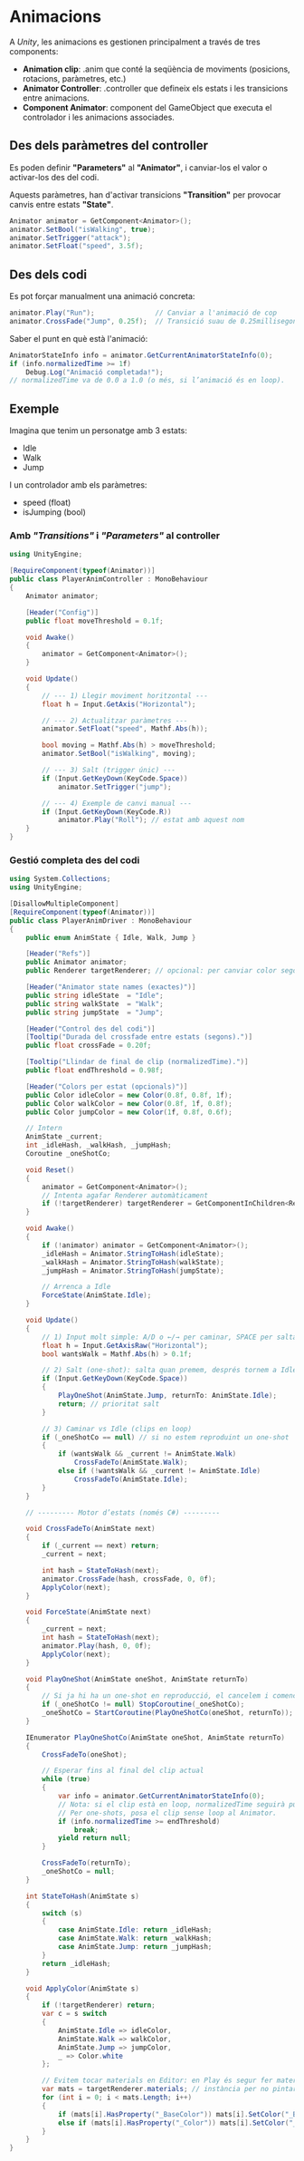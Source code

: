 # Animacions

A *Unity*, les animacions es gestionen principalment a través de tres components:

- **Animation clip**: .anim que conté la seqüència de moviments (posicions, rotacions, paràmetres, etc.)
- **Animator Controller**: .controller que defineix els estats i les transicions entre animacions.
- **Component Animator**: component del GameObject que executa el controlador i les animacions associades.

## Des dels paràmetres del controller

Es poden definir **"Parameters"** al **"Animator"**, i canviar-los el valor o activar-los des del codi.

Aquests paràmetres, han d'activar transicions **"Transition"** per provocar canvis entre estats **"State"**.

```csharp
Animator animator = GetComponent<Animator>();
animator.SetBool("isWalking", true);
animator.SetTrigger("attack");
animator.SetFloat("speed", 3.5f);
```

## Des dels codi

Es pot forçar manualment una animació concreta:
```csharp
animator.Play("Run");               // Canviar a l'animació de cop
animator.CrossFade("Jump", 0.25f);  // Transició suau de 0.25millisegons des de l'estat actual
```

Saber el punt en què està l'animació:
```csharp
AnimatorStateInfo info = animator.GetCurrentAnimatorStateInfo(0);
if (info.normalizedTime >= 1f)
    Debug.Log("Animació completada!");
// normalizedTime va de 0.0 a 1.0 (o més, si l’animació és en loop).
```

## Exemple

Imagina que tenim un personatge amb 3 estats:

- Idle
- Walk
- Jump

I un controlador amb els paràmetres:

- speed (float)
- isJumping (bool)

### Amb *"Transitions"* i *"Parameters"* al controller

```csharp
using UnityEngine;

[RequireComponent(typeof(Animator))]
public class PlayerAnimController : MonoBehaviour
{
    Animator animator;

    [Header("Config")]
    public float moveThreshold = 0.1f;

    void Awake()
    {
        animator = GetComponent<Animator>();
    }

    void Update()
    {
        // --- 1) Llegir moviment horitzontal ---
        float h = Input.GetAxis("Horizontal");

        // --- 2) Actualitzar paràmetres ---
        animator.SetFloat("speed", Mathf.Abs(h));

        bool moving = Mathf.Abs(h) > moveThreshold;
        animator.SetBool("isWalking", moving);

        // --- 3) Salt (trigger únic) ---
        if (Input.GetKeyDown(KeyCode.Space))
            animator.SetTrigger("jump");

        // --- 4) Exemple de canvi manual ---
        if (Input.GetKeyDown(KeyCode.R))
            animator.Play("Roll"); // estat amb aquest nom
    }
}
```

### Gestió completa des del codi

```csharp
using System.Collections;
using UnityEngine;

[DisallowMultipleComponent]
[RequireComponent(typeof(Animator))]
public class PlayerAnimDriver : MonoBehaviour
{
    public enum AnimState { Idle, Walk, Jump }

    [Header("Refs")]
    public Animator animator;
    public Renderer targetRenderer; // opcional: per canviar color segons estat

    [Header("Animator state names (exactes)")]
    public string idleState  = "Idle";
    public string walkState  = "Walk";
    public string jumpState  = "Jump";

    [Header("Control des del codi")]
    [Tooltip("Durada del crossfade entre estats (segons).")]
    public float crossFade = 0.20f;

    [Tooltip("Llindar de final de clip (normalizedTime).")]
    public float endThreshold = 0.98f;

    [Header("Colors per estat (opcionals)")]
    public Color idleColor = new Color(0.8f, 0.8f, 1f);
    public Color walkColor = new Color(0.8f, 1f, 0.8f);
    public Color jumpColor = new Color(1f, 0.8f, 0.6f);

    // Intern
    AnimState _current;
    int _idleHash, _walkHash, _jumpHash;
    Coroutine _oneShotCo;

    void Reset()
    {
        animator = GetComponent<Animator>();
        // Intenta agafar Renderer automàticament
        if (!targetRenderer) targetRenderer = GetComponentInChildren<Renderer>();
    }

    void Awake()
    {
        if (!animator) animator = GetComponent<Animator>();
        _idleHash = Animator.StringToHash(idleState);
        _walkHash = Animator.StringToHash(walkState);
        _jumpHash = Animator.StringToHash(jumpState);

        // Arrenca a Idle
        ForceState(AnimState.Idle);
    }

    void Update()
    {
        // 1) Input molt simple: A/D o ←/→ per caminar, SPACE per saltar
        float h = Input.GetAxisRaw("Horizontal");
        bool wantsWalk = Mathf.Abs(h) > 0.1f;

        // 2) Salt (one-shot): salta quan premem, després tornem a Idle quan acabi el clip
        if (Input.GetKeyDown(KeyCode.Space))
        {
            PlayOneShot(AnimState.Jump, returnTo: AnimState.Idle);
            return; // prioritat salt
        }

        // 3) Caminar vs Idle (clips en loop)
        if (_oneShotCo == null) // si no estem reproduint un one-shot
        {
            if (wantsWalk && _current != AnimState.Walk)
                CrossFadeTo(AnimState.Walk);
            else if (!wantsWalk && _current != AnimState.Idle)
                CrossFadeTo(AnimState.Idle);
        }
    }

    // --------- Motor d’estats (només C#) ---------

    void CrossFadeTo(AnimState next)
    {
        if (_current == next) return;
        _current = next;

        int hash = StateToHash(next);
        animator.CrossFade(hash, crossFade, 0, 0f);
        ApplyColor(next);
    }

    void ForceState(AnimState next)
    {
        _current = next;
        int hash = StateToHash(next);
        animator.Play(hash, 0, 0f);
        ApplyColor(next);
    }

    void PlayOneShot(AnimState oneShot, AnimState returnTo)
    {
        // Si ja hi ha un one-shot en reproducció, el cancelem i comencem el nou
        if (_oneShotCo != null) StopCoroutine(_oneShotCo);
        _oneShotCo = StartCoroutine(PlayOneShotCo(oneShot, returnTo));
    }

    IEnumerator PlayOneShotCo(AnimState oneShot, AnimState returnTo)
    {
        CrossFadeTo(oneShot);

        // Esperar fins al final del clip actual
        while (true)
        {
            var info = animator.GetCurrentAnimatorStateInfo(0);
            // Nota: si el clip està en loop, normalizedTime seguirà pujant >1.
            // Per one-shots, posa el clip sense loop al Animator.
            if (info.normalizedTime >= endThreshold)
                break;
            yield return null;
        }

        CrossFadeTo(returnTo);
        _oneShotCo = null;
    }

    int StateToHash(AnimState s)
    {
        switch (s)
        {
            case AnimState.Idle: return _idleHash;
            case AnimState.Walk: return _walkHash;
            case AnimState.Jump: return _jumpHash;
        }
        return _idleHash;
    }

    void ApplyColor(AnimState s)
    {
        if (!targetRenderer) return;
        var c = s switch
        {
            AnimState.Idle => idleColor,
            AnimState.Walk => walkColor,
            AnimState.Jump => jumpColor,
            _ => Color.white
        };

        // Evitem tocar materials en Editor: en Play és segur fer material/color
        var mats = targetRenderer.materials; // instància per no pintar tots els usos
        for (int i = 0; i < mats.Length; i++)
        {
            if (mats[i].HasProperty("_BaseColor")) mats[i].SetColor("_BaseColor", c);
            else if (mats[i].HasProperty("_Color")) mats[i].SetColor("_Color", c);
        }
    }
}
```